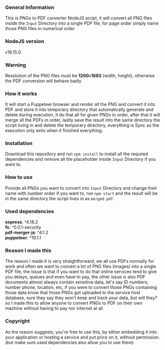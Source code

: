 ### General Information
This is PNGs to PDF converter NodeJS script, it will convert all PNG files inside the `Input` Directory into a single PDF file, for page order simply name those PNG files in numerical order

### NodeJS version
v16.15.0

### Warning
Resolution of the PNG files must be **1200**x**1683** (width, height), otherwise the PDF conversion will behave badly

### How it works
It will start a Puppeteer browser and render all the PNG and convert it into PDF and store it into temporary directory that automatically generate and delete during execution, it do that all for given PNGs in order, after that it will merge all the PDFs in order, lastly save the result into the same directory the script living in and delete the temporary directory, everything is Sync so the execution only exits when it finished everything.

### Installation
Download this repository and run `npm install` to install all the required dependencies and remove all the placeholder inside `Input` Directory if you want to.

### How to use
Provide all PNGs you want to convert into `Input` Directory and change their name with number order if you want to, run `npm start` and the result will be in the same directory the script lives in as `merged.pdf`.

### Used dependencies
**express**: ^4.18.2 \
**fs**: ^0.0.1-security \
**pdf-merger-js**: ^4.1.2 \
**puppeteer**: ^19.1.1

### Reason I made this
The reason I made it is very straightforward, we all use PDFs normally for work and often we want to convert a lot of PNG files (images) into a single PDF file, the issue is that if you want to do that online services tend to give you delays, queues and even have to pay, the other issue is also PDF documents almost always contain sensitive data, let's say ID numbers, number phone, location, etc, if you were to convert those PNGs containing those data know that those PNGs got uploaded to the service host database, sure they say they won't keep and track your data, but will they? so I made this to allow anyone to convert PNGs to PDF on their own machine without having to pay nor internet at all

### Copyright
As the reason suggests, you're free to use this, by either embedding it into your application or hosting a service and put price on it, without permission. (but make sure used dependencies also allow you to use them)
